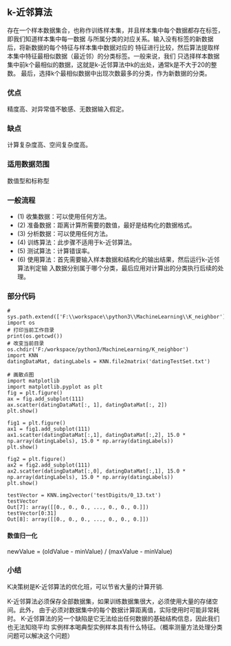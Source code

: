 ## k-近邻算法
存在一个样本数据集合，也称作训练样本集，并且样本集中每个数据都存在标签，即我们知道样本集中每一数据
与所属分类的对应关系。输入没有标签的新数据后，将新数据的每个特征与样本集中数据对应的
特征进行比较，然后算法提取样本集中特征最相似数据（最近邻）的分类标签。一般来说，我们
只选择样本数据集中前k个最相似的数据，这就是k-近邻算法中k的出处，通常k是不大于20的整数。
最后，选择k个最相似数据中出现次数最多的分类，作为新数据的分类。
### 优点
精度高、对异常值不敏感、无数据输入假定。
### 缺点
计算复杂度高、空间复杂度高。
### 适用数据范围
数值型和标称型
### 一般流程
- (1) 收集数据：可以使用任何方法。
- (2) 准备数据：距离计算所需要的数值，最好是结构化的数据格式。
- (3) 分析数据：可以使用任何方法。
- (4) 训练算法：此步骤不适用于k-近邻算法。
- (5) 测试算法：计算错误率。
- (6) 使用算法：首先需要输入样本数据和结构化的输出结果，然后运行k-近邻算法判定输
入数据分别属于哪个分类，最后应用对计算出的分类执行后续的处理。

### 部分代码
```angular2html
# sys.path.extend(['F:\\workspace\\python3\\MachineLearning\\K_neighbor'])
import os
# 打印当前工作目录
print(os.getcwd()) 
# 改变当前目录
os.chdir('F:/workspace/python3/MachineLearning/K_neighbor') 
import KNN
datingDataMat, datingLabels = KNN.file2matrix('datingTestSet.txt')

# 画散点图
import matplotlib
import matplotlib.pyplot as plt
fig = plt.figure()
ax = fig.add_subplot(111)
ax.scatter(datingDataMat[:, 1], datingDataMat[:, 2])
plt.show()

fig1 = plt.figure()
ax1 = fig1.add_subplot(111)
ax1.scatter(datingDataMat[:,1], datingDataMat[:,2], 15.0 * np.array(datingLabels), 15.0 * np.array(datingLabels))
plt.show()

fig2 = plt.figure()
ax2 = fig2.add_subplot(111)
ax2.scatter(datingDataMat[:,0], datingDataMat[:,1], 15.0 * np.array(datingLabels), 15.0 * np.array(datingLabels))
plt.show()

testVector = KNN.img2vector('testDigits/0_13.txt')
testVector
Out[7]: array([[0., 0., 0., ..., 0., 0., 0.]])
testVector[0:31]
Out[8]: array([[0., 0., 0., ..., 0., 0., 0.]])

```

#### 数值归一化
newValue = (oldValue - minValue) / (maxValue - minValue)

### 小结
K决策树是K-近邻算法的优化班，可以节省大量的计算开销.

K-近邻算法必须保存全部数据集，如果训练数据集很大，必须使用大量的存储空间。此外，
由于必须对数据集中的每个数据计算距离值，实际使用时可能非常耗时。
K-近邻算法的另一个缺陷是它无法给出任何数据的基础结构信息，因此我们也无法知晓平均
实例样本喝典型实例样本具有什么特征。（概率测量方法处理分类问题可以解决这个问题）
